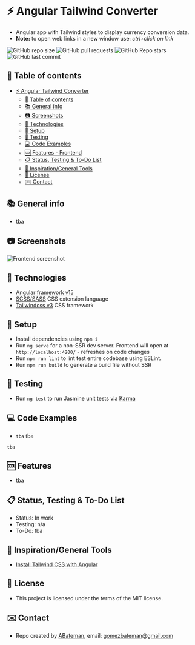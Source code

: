# :zap: Angular Tailwind Converter

* Angular app with Tailwind styles to display currency conversion data.
* **Note:** to open web links in a new window use: _ctrl+click on link_

![GitHub repo size](https://img.shields.io/github/repo-size/AndrewJBateman/angular-tailwind-converter?style=plastic)
![GitHub pull requests](https://img.shields.io/github/issues-pr/AndrewJBateman/angular-tailwind-converter?style=plastic)
![GitHub Repo stars](https://img.shields.io/github/stars/AndrewJBateman/angular-tailwind-converter?style=plastic)
![GitHub last commit](https://img.shields.io/github/last-commit/AndrewJBateman/angular-tailwind-converter?style=plastic)

## :page_facing_up: Table of contents

* [:zap: Angular Tailwind Converter](#zap-angular-tailwind-converter)
  * [:page_facing_up: Table of contents](#page_facing_up-table-of-contents)
  * [:books: General info](#books-general-info)
  * [:camera: Screenshots](#camera-screenshots)
  * [:signal_strength: Technologies](#signal_strength-technologies)
  * [:floppy_disk: Setup](#floppy_disk-setup)
  * [:wrench: Testing](#wrench-testing)
  * [:computer: Code Examples](#computer-code-examples)
  * [:cool: Features - Frontend](#cool-features---frontend)
  * [:clipboard: Status, Testing & To-Do List](#clipboard-status-testing--to-do-list)
  * [:clap: Inspiration/General Tools](#clap-inspirationgeneral-tools)
  * [:file_folder: License](#file_folder-license)
  * [:envelope: Contact](#envelope-contact)

## :books: General info

* tba

## :camera: Screenshots

![Frontend screenshot](./imgs/data.png)

## :signal_strength: Technologies

* [Angular framework v15](https://angular.io/)
* [SCSS/SASS](https://sass-lang.com/) CSS extension language
* [Tailwindcss v3](https://tailwindcss.com/) CSS framework

## :floppy_disk: Setup

* Install dependencies using `npm i`
* Run `ng serve` for a non-SSR dev server. Frontend will open at `http://localhost:4200/` - refreshes on code changes
* Run `npm run lint` to lint test entire codebase using ESLint.
* Run `npm run build` to generate a build file without SSR

## :wrench: Testing

* Run `ng test` to run Jasmine unit tests via [Karma](https://karma-runner.github.io)

## :computer: Code Examples

* `tba` tba

```typescript
tba
```

## :cool: Features

* tba

## :clipboard: Status, Testing & To-Do List

* Status: In work
* Testing: n/a
* To-Do: tba

## :clap: Inspiration/General Tools

* [Install Tailwind CSS with Angular](https://tailwindcss.com/docs/guides/angular)

## :file_folder: License

* This project is licensed under the terms of the MIT license.

## :envelope: Contact

* Repo created by [ABateman](https://github.com/AndrewJBateman), email: gomezbateman@gmail.com

